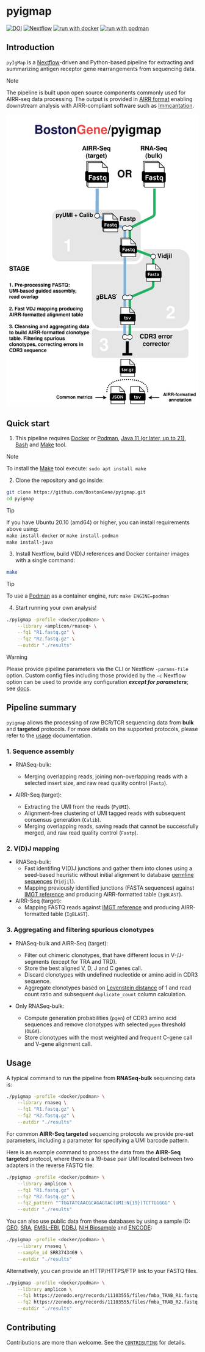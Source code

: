 # pyigmap

[![DOI](https://zenodo.org/badge/DOI/10.5281/zenodo.11103554.svg)](https://doi.org/10.5281/zenodo.11103554)
[![Nextflow](https://img.shields.io/badge/nextflow%20DSL2-%E2%89%A524.04.2-23aa62.svg)](https://www.nextflow.io/)
[![run with docker](https://img.shields.io/badge/run%20with-docker-0db7ed?labelColor=000000&logo=docker)](https://www.docker.com/)
[![run with podman](https://img.shields.io/badge/run%20with-podman-892CA0?labelColo=000000&logo=podman)](https://podman.io/)

## Introduction

`pyIgMap` is a [Nextflow](https://github.com/nextflow-io/nextflow)-driven and Python-based pipeline for extracting and summarizing antigen receptor gene rearrangements from sequencing data.

> [!NOTE]
> The pipeline is built upon open source components commonly used for AIRR-seq data processing. The output is provided in [AIRR format](https://docs.airr-community.org/en/stable/) enabling downstream analysis with AIRR-compliant software such as [Immcantation](https://immcantation.readthedocs.io/en/stable/index.html).

<p align="center">
    <img title="Pyigmap Workflow" src="docs/images/pyigmap_workflow.svg">
</p>

## Quick start

1. This pipeline requires [Docker](https://docs.docker.com/engine/install/) or [Podman](https://podman.io/), [Java 11 (or later, up to 21)](http://www.oracle.com/technetwork/java/javase/downloads/index.html), [Bash](https://www.gnu.org/software/bash/) and [Make](https://www.gnu.org/software/make/) tool.

> [!NOTE]
> To install the [Make](https://www.gnu.org/software/make/) tool execute: ```sudo apt install make```

2. Clone the repository and go inside:

```bash
git clone https://github.com/BostonGene/pyigmap.git
cd pyigmap
```
 
> [!TIP]
> If you have Ubuntu 20.10 (amd64) or higher, you can install requirements above using:  
> ```make install-docker``` or ```make install-podman```  
> ```make install-java```

3. Install Nextflow, build V(D)J references and Docker container images with a single command:

```bash
make
```
> [!TIP]
> To use a [Podman](https://podman.io/) as a container engine, run: ```make ENGINE=podman```

4. Start running your own analysis!

```bash
./pyigmap -profile <docker/podman> \
    --library <amplicon/rnaseq> \
    --fq1 "R1.fastq.gz" \
    --fq2 "R2.fastq.gz" \
    --outdir "./results"
```

> [!WARNING]
> Please provide pipeline parameters via the CLI or Nextflow `-params-file` option. Custom config files including those provided by the `-c` Nextflow option can be used to provide any configuration _**except for parameters**_;
> see [docs](https://nf-co.re/usage/configuration#custom-configuration-files).

## Pipeline summary

`pyigmap` allows the processing of raw BCR/TCR sequencing data from **bulk** and **targeted** protocols.
For more details on the supported protocols, please refer to the [usage](#Usage) documentation.

### 1. Sequence assembly

* RNASeq-bulk:
  * Merging overlapping reads, joining non-overlapping reads with a selected insert size, and raw read quality control (`Fastp`).

* AIRR-Seq (target):
  * Extracting the UMI from the reads (`PyUMI`).
  * Alignment-free clustering of UMI tagged reads with subsequent consensus generation (`Calib`).
  * Merging overlapping reads, saving reads that cannot be successfully merged, and raw read quality control (`Fastp`).

### 2. V(D)J mapping

* RNASeq-bulk:
  * Fast identifing V(D)J junctions and gather them into clones using a seed-based heuristic without initial alignment to database [germline sequences](https://www.vidjil.org/doc/dev-germline/) (`Vidjil`).
  * Mapping previously identified junctions (FASTA sequences) against [IMGT reference](https://www.imgt.org/download/V-QUEST/IMGT_V-QUEST_reference_directory/Homo_sapiens/) and producing AIRR-formatted table (`IgBLAST`).
* AIRR-Seq (target):
  * Mapping FASTQ reads against [IMGT reference](https://www.imgt.org/download/V-QUEST/IMGT_V-QUEST_reference_directory/Homo_sapiens/) and producing AIRR-formatted table (`IgBLAST`).

### 3. Aggregating and filtering spurious clonotypes

* RNASeq-bulk and AIRR-Seq (target):
  * Filter out chimeric clonotypes, that have different locus in V-/J-segments (except for TRA and TRD).
  * Store the best aligned V, D, J and C genes call.
  * Discard clonotypes with undefined nucleotide or amino acid in CDR3 sequence.
  * Aggregate clonotypes based on [Levenstein distance](https://en.wikipedia.org/wiki/Levenshtein_distance) of 1 and read count ratio and subsequent `duplicate_count` column calculation.

* Only RNASeq-bulk:
  * Compute generation probabilities (`pgen`) of CDR3 amino acid sequences and remove clonotypes with selected `pgen` threshold (`OLGA`).
  * Store clonotypes with the most weighted and frequent C-gene call and V-gene alignment call.

## Usage

A typical command to run the pipeline from **RNASeq-bulk** sequencing data is:

```bash
./pyigmap -profile <docker/podman> \
    --library rnaseq \
    --fq1 "R1.fastq.gz" \
    --fq2 "R2.fastq.gz" \
    --outdir "./results"
```

For common **AIRR-Seq targeted** sequencing protocols we provide pre-set parameters, including a parameter for specifying a UMI barcode pattern.  

Here is an example command to process the data from the **AIRR-Seq targeted** protocol, where there is a 19-base pair UMI located between two adapters in the reverse FASTQ file:

```bash
./pyigmap -profile <docker/podman> \
    --library amplicon \
    --fq1 "R1.fastq.gz" \
    --fq2 "R2.fastq.gz" \
    --fq2_pattern "^TGGTATCAACGCAGAGTAC(UMI:N{19})TCTTGGGGG" \
    --outdir "./results"
```

You can also use public data from these databases by using a sample ID: [GEO](https://www.ncbi.nlm.nih.gov/geo/), [SRA](https://www.ncbi.nlm.nih.gov/sra), [EMBL-EBI](https://www.ebi.ac.uk/), [DDBJ](https://www.ddbj.nig.ac.jp/index-e.html), [NIH Biosample](https://www.ncbi.nlm.nih.gov/biosample) and [ENCODE](https://www.encodeproject.org/):

```bash
./pyigmap -profile <docker/podman> \
    --library rnaseq \
    --sample_id SRR3743469 \
    --outdir "./results"
```

Alternatively, you can provide an HTTP/HTTPS/FTP link to your FASTQ files.

```bash
./pyigmap -profile <docker/podman> \
    --library amplicon \
    --fq1 https://zenodo.org/records/11103555/files/fmba_TRAB_R1.fastq.gz \
    --fq2 https://zenodo.org/records/11103555/files/fmba_TRAB_R2.fastq.gz \
    --outdir "./results"
```

## Contributing

Contributions are more than welcome. See the [`CONTRIBUTING`](CONTRIBUTING.md) for details.
